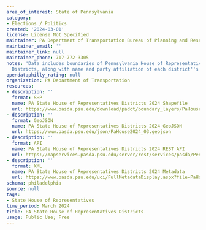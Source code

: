```yaml
---
area_of_interest: State of Pennsylvania
category:
- Elections / Politics
created: '2024-03-01'
license: License Not Specified
maintainer: PA Department of Transportation Bureau of Planning and Research
maintainer_email: ''
maintainer_link: null
maintainer_phone: 717-772-3305
notes: 'Data includes boundaries of Pennsylvania House of Representatives Legislative
  Districts, along with name and party affiliation of each district''s legislator.'
opendataphilly_rating: null
organization: PA Department of Transportation
resources:
- description: ''
  format: SHP
  name: PA State House of Representatives Districts 2024 Shapefile
  url: https://www.pasda.psu.edu/download/padot/boundary_layers/PaHouse2024_03.zip
- description: ''
  format: GeoJSON
  name: PA State House of Representatives Districts 2024 GeoJSON
  url: https://www.pasda.psu.edu/json/PaHouse2024_03.geojson
- description: ''
  format: API
  name: PA State House of Representatives Districts 2024 REST API
  url: https://mapservices.pasda.psu.edu/server/rest/services/pasda/PennDOT/MapServer
- description: ''
  format: XML
  name: PA State House of Representatives Districts 2024 Metadata
  url: https://www.pasda.psu.edu/uci/FullMetadataDisplay.aspx?file=PaHouse2024_03.xml
schema: philadelphia
source: null
tags: 
- State House of Representatives
time_period: March 2024
title: PA State House of Representatives Districts
usage: Public Use; Free
---
```

